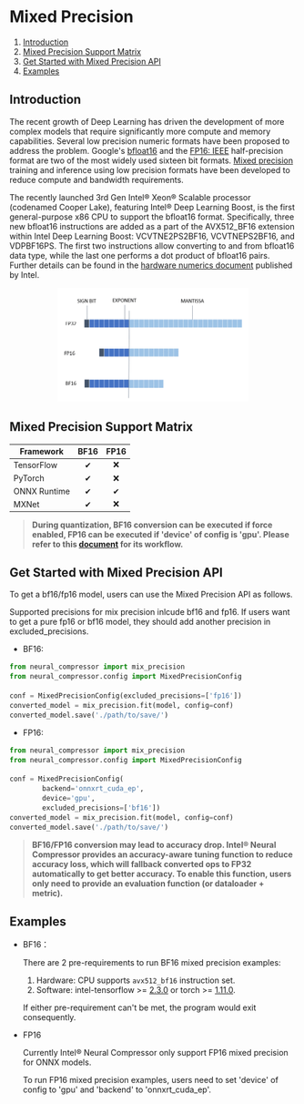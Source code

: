 Mixed Precision
===============

1. [Introduction](#introduction)
2. [Mixed Precision Support Matrix](#mixed-precision-support-matrix)
3. [Get Started with Mixed Precision API](#get-start-with-mixed-precision-api)
4. [Examples](#examples)

## Introduction

The recent growth of Deep Learning has driven the development of more complex models that require significantly more compute and memory capabilities. Several low precision numeric formats have been proposed to address the problem. Google's [bfloat16](https://cloud.google.com/tpu/docs/bfloat16) and the [FP16: IEEE](https://en.wikipedia.org/wiki/Half-precision_floating-point_format) half-precision format are two of the most widely used sixteen bit formats. [Mixed precision](https://arxiv.org/abs/1710.03740) training and inference using low precision formats have been developed to reduce compute and bandwidth requirements.

The recently launched 3rd Gen Intel® Xeon® Scalable processor (codenamed Cooper Lake), featuring Intel® Deep Learning Boost, is the first general-purpose x86 CPU to support the bfloat16 format. Specifically, three new bfloat16 instructions are added as a part of the AVX512_BF16 extension within Intel Deep Learning Boost: VCVTNE2PS2BF16, VCVTNEPS2BF16, and VDPBF16PS. The first two instructions allow converting to and from bfloat16 data type, while the last one performs a dot product of bfloat16 pairs. Further details can be found in the [hardware numerics document](https://software.intel.com/content/www/us/en/develop/download/bfloat16-hardware-numerics-definition.html) published by Intel.

<a target="_blank" href="./imgs/data_format.png" text-align:center>
    <center> 
        <img src="./imgs/data_format.png" alt="Architecture" height=200> 
    </center>
</a>

## Mixed Precision Support Matrix

|Framework     |BF16         |FP16         |
|--------------|:-----------:|:-----------:|
|TensorFlow    |&#10004;     |:x:     |
|PyTorch       |&#10004;     |:x:     |
|ONNX Runtime  |&#10004;     |&#10004;     |
|MXNet         |&#10004;     |:x:     |

> **During quantization, BF16 conversion can be executed if force enabled, FP16 can be executed if 'device' of config is 'gpu'. Please refer to this [document](./quantization_mixed_precision.md) for its workflow.**


## Get Started with Mixed Precision API

To get a bf16/fp16 model, users can use the Mixed Precision API as follows.


Supported precisions for mix precision inlcude bf16 and fp16. If users want to get a pure fp16 or bf16 model, they should add another precision in excluded_precisions.

- BF16:

```python
from neural_compressor import mix_precision
from neural_compressor.config import MixedPrecisionConfig

conf = MixedPrecisionConfig(excluded_precisions=['fp16'])
converted_model = mix_precision.fit(model, config=conf)
converted_model.save('./path/to/save/')
```

- FP16:

```python
from neural_compressor import mix_precision
from neural_compressor.config import MixedPrecisionConfig

conf = MixedPrecisionConfig(
        backend='onnxrt_cuda_ep',
        device='gpu',
        excluded_precisions=['bf16'])
converted_model = mix_precision.fit(model, config=conf)
converted_model.save('./path/to/save/')
```

> **BF16/FP16 conversion may lead to accuracy drop. Intel® Neural Compressor provides an accuracy-aware tuning function to reduce accuracy loss, which will fallback converted ops to FP32 automatically to get better accuracy. To enable this function, users only need to provide an evaluation function (or dataloader + metric).**

  
## Examples

- BF16： 

    There are 2 pre-requirements to run BF16 mixed precision examples:

    1. Hardware: CPU supports `avx512_bf16` instruction set.
    2. Software: intel-tensorflow >= [2.3.0](https://pypi.org/project/intel-tensorflow/2.3.0/) or torch >= [1.11.0](https://download.pytorch.org/whl/torch_stable.html).

    If either pre-requirement can't be met, the program would exit consequently.

- FP16

    Currently Intel® Neural Compressor only support FP16 mixed precision for ONNX models.
    
    To run FP16 mixed precision examples, users need to set 'device' of config to 'gpu' and 'backend' to 'onnxrt_cuda_ep'. 
